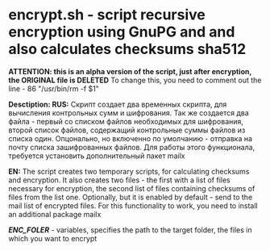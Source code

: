 # encrypt.sh - script recursive encryption using GnuPG and and also calculates checksums sha512

**ATTENTION: this is an alpha version of the script, just after encryption, the ORIGINAL file is DELETED**
To change this, you need to comment out the line - 86 "/usr/bin/rm -f $1"

**Desctiption:
RUS:** Скрипт создает два временных скрипта, для вычисления контрольных сумм и шифрования. Так же создается два файла - первый со списком файлов необходимых для шифрования, второй список файлов, содержащий контрольные суммы файлов из списка один. Опцонально, но включенно по умолчанию - отправка на почту списка зашифрованных файлов. Для работы этого функционала, требуется установить дополнительный пакет mailx

**EN:** The script creates two temporary scripts, for calculating checksums and encryption. It also creates two files - the first with a list of files necessary for encryption, the second list of files containing checksums of files from the list one. Optionally, but it is enabled by default - send to the mail list of encrypted files. For this functionality to work, you need to install an additional package mailx


**_ENC_FOLER_** - variables, specifies the path to the target folder, the files in which you want to encrypt


